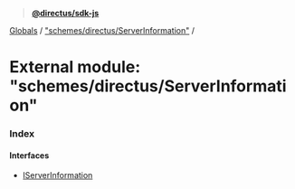 > **[@directus/sdk-js](../README.md)**

[Globals](../README.md) / ["schemes/directus/ServerInformation"](_schemes_directus_serverinformation_.md) /

# External module: "schemes/directus/ServerInformation"

### Index

#### Interfaces

* [IServerInformation](../interfaces/_schemes_directus_serverinformation_.iserverinformation.md)